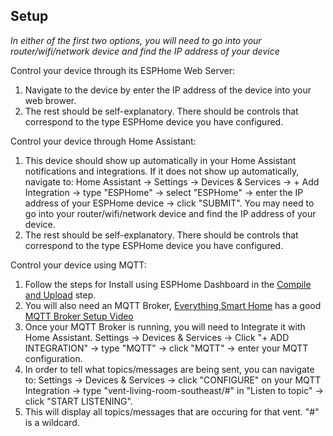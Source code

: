 ## Setup  
  *In either of the first two options, you will need to go into your router/wifi/network device and find the IP address of your device*

  Control your device through its ESPHome Web Server:
  1. Navigate to the device by enter the IP address of the device into your web brower.
  2. The rest should be self-explanatory. There should be controls that correspond to the type ESPHome device you have configured.

  Control your device through Home Assistant:
  1. This device should show up automatically in your Home Assistant notifications and integrations. If it does not show up automatically, navigate to: Home Assistant -> Settings -> Devices & Services -> + Add Integration -> type "ESPHome" -> select "ESPHome" -> enter the IP address of your ESPHome device -> click "SUBMIT". You may need to go into your router/wifi/network device and find the IP address of your device.
  2. The rest should be self-explanatory. There should be controls that correspond to the type ESPHome device you have configured.
  
  Control your device using MQTT:
  1. Follow the steps for Install using ESPHome Dashboard in the [Compile and Upload](/docs/COMPILE_AND_UPLOAD.md) step.
  2. You will also need an MQTT Broker, [Everything Smart Home](https://www.youtube.com/c/EverythingSmartHome) has a good [MQTT Broker Setup Video](https://www.youtube.com/watch?v=dqTn-Gk4Qeo)
  3. Once your MQTT Broker is running, you will need to Integrate it with Home Assistant. Settings -> Devices & Services -> Click "+ ADD INTEGRATION" -> type "MQTT" -> click "MQTT" -> enter your MQTT configuration.
  4. In order to tell what topics/messages are being sent, you can navigate to: Settings -> Devices & Services -> click "CONFIGURE" on your MQTT Integration -> type "vent-living-room-southeast/#" in "Listen to topic" -> click "START LISTENING".
  5. This will display all topics/messages that are occuring for that vent. "#" is a wildcard.
  
